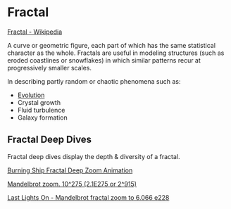 # Fractal

[Fractal - Wikipedia](https://en.wikipedia.org/wiki/Fractal)

A curve or geometric figure, each part of which has the same statistical character as the whole. Fractals are useful in modeling structures (such as eroded coastlines or snowflakes) in which similar patterns recur at progressively smaller scales.

In describing partly random or chaotic phenomena such as:

* [Evolution](./evolution.md)
* Crystal growth
* Fluid turbulence
* Galaxy formation

## Fractal Deep Dives

Fractal deep dives display the depth & diversity of a fractal.

[Burning Ship Fractal Deep Zoom Animation](https://www.youtube.com/watch?v=CD9yNFmb2FE)

[Mandelbrot zoom. 10^275 (2.1E275 or 2^915)](https://www.youtube.com/watch?v=0jGaio87u3A)

[Last Lights On - Mandelbrot fractal zoom to 6.066 e228](http://vimeo.com/12185093)
